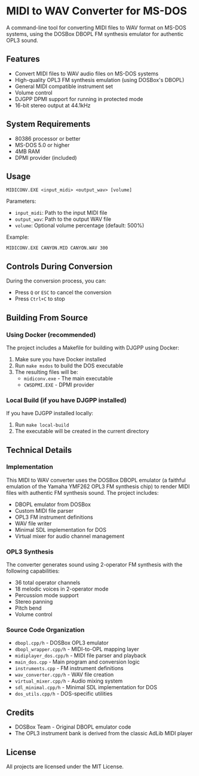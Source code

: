 # MIDI to WAV Converter for MS-DOS

A command-line tool for converting MIDI files to WAV format on MS-DOS systems, using the DOSBox DBOPL FM synthesis emulator for authentic OPL3 sound.

## Features

- Convert MIDI files to WAV audio files on MS-DOS systems
- High-quality OPL3 FM synthesis emulation (using DOSBox's DBOPL)
- General MIDI compatible instrument set
- Volume control
- DJGPP DPMI support for running in protected mode
- 16-bit stereo output at 44.1kHz

## System Requirements

- 80386 processor or better
- MS-DOS 5.0 or higher
- 4MB RAM
- DPMI provider (included)

## Usage

```
MIDICONV.EXE <input_midi> <output_wav> [volume]
```

Parameters:
- `input_midi`: Path to the input MIDI file
- `output_wav`: Path to the output WAV file
- `volume`: Optional volume percentage (default: 500%)

Example:
```
MIDICONV.EXE CANYON.MID CANYON.WAV 300
```

## Controls During Conversion

During the conversion process, you can:
- Press `Q` or `ESC` to cancel the conversion
- Press `Ctrl+C` to stop

## Building From Source

### Using Docker (recommended)

The project includes a Makefile for building with DJGPP using Docker:

1. Make sure you have Docker installed
2. Run `make msdos` to build the DOS executable
3. The resulting files will be:
   - `midiconv.exe` - The main executable
   - `CWSDPMI.EXE` - DPMI provider

### Local Build (if you have DJGPP installed)

If you have DJGPP installed locally:

1. Run `make local-build`
2. The executable will be created in the current directory

## Technical Details

### Implementation

This MIDI to WAV converter uses the DOSBox DBOPL emulator (a faithful emulation of the Yamaha YMF262 OPL3 FM synthesis chip) to render MIDI files with authentic FM synthesis sound. The project includes:

- DBOPL emulator from DOSBox
- Custom MIDI file parser
- OPL3 FM instrument definitions
- WAV file writer
- Minimal SDL implementation for DOS
- Virtual mixer for audio channel management

### OPL3 Synthesis

The converter generates sound using 2-operator FM synthesis with the following capabilities:
- 36 total operator channels
- 18 melodic voices in 2-operator mode
- Percussion mode support
- Stereo panning
- Pitch bend
- Volume control

### Source Code Organization

- `dbopl.cpp/h` - DOSBox OPL3 emulator
- `dbopl_wrapper.cpp/h` - MIDI-to-OPL mapping layer
- `midiplayer_dos.cpp/h` - MIDI file parser and playback
- `main_dos.cpp` - Main program and conversion logic
- `instruments.cpp` - FM instrument definitions
- `wav_converter.cpp/h` - WAV file creation
- `virtual_mixer.cpp/h` - Audio mixing system
- `sdl_minimal.cpp/h` - Minimal SDL implementation for DOS
- `dos_utils.cpp/h` - DOS-specific utilities

## Credits

- DOSBox Team - Original DBOPL emulator code
- The OPL3 instrument bank is derived from the classic AdLib MIDI player

## License

All projects are licensed under the MIT License.


